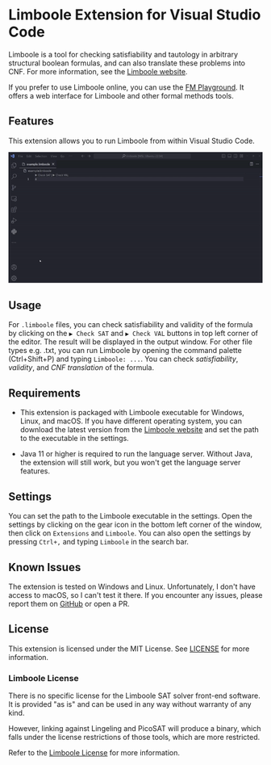 # Limboole Extension for Visual Studio Code

Limboole is a tool for checking satisfiability and tautology in arbitrary structural boolean formulas, and can also translate these problems into CNF. For more information, see the [Limboole website](https://fmv.jku.at/limboole/).

If you prefer to use Limboole online, you can use the [FM Playground](https://play.formal-methods.net/). It offers a web interface for Limboole and other formal methods tools.


## Features

This extension allows you to run Limboole from within Visual Studio Code. 

![](resources/demo.gif)

## Usage

For `.limboole` files, you can check satisfiability and validity of the formula by clicking on the `▶ Check SAT` and `▶ Check VAL` buttons in top left corner of the editor. The result will be displayed in the output window. For other file types e.g. .txt, you can run Limboole by opening the command palette (Ctrl+Shift+P) and typing `Limboole: ...`. You can check *satisfiability*, *validity*, and *CNF translation* of the formula.


## Requirements

- This extension is packaged with Limboole executable for Windows, Linux, and macOS. If you have different operating system, you can download the latest version from the [Limboole website](https://fmv.jku.at/limboole/) and set the path to the executable in the settings.

- Java 11 or higher is required to run the language server. Without Java, the extension will still work, but you won't get the language server features.


## Settings

You can set the path to the Limboole executable in the settings. Open the settings by clicking on the gear icon in the bottom left corner of the window, then click on `Extensions` and `Limboole`. You can also open the settings by pressing `Ctrl+,` and typing `Limboole` in the search bar.

## Known Issues

The extension is tested on Windows and Linux. Unfortunately, I don't have access to macOS, so I can't test it there. If you encounter any issues, please report them on [GitHub](https://github.com/soaibsafi/limboole-vscode/issues) or open a PR.



## License

This extension is licensed under the MIT License. See [LICENSE](LICENSE) for more information.

### Limboole License
There is no specific license for the Limboole SAT solver front-end software. It is provided "as is" and can be used in any way without warranty of any kind.

However, linking against Lingeling and PicoSAT will produce a binary, which falls under the license restrictions of those tools, which are more restricted.

Refer to the [Limboole License](https://github.com/maximaximal/limboole/blob/master/LICENSE) for more information.
